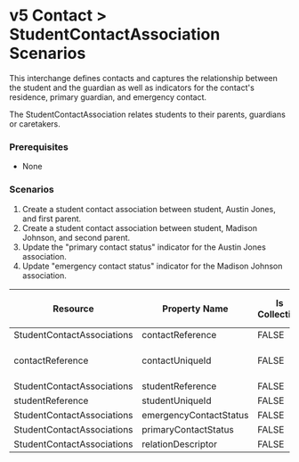 # v5 Contact > StudentContactAssociation Scenarios

This interchange defines contacts and captures the relationship between the
student and the guardian as well as indicators for the contact's residence,
primary guardian, and emergency contact.

The StudentContactAssociation relates students to their parents, guardians or
caretakers.

### Prerequisites

* None

### Scenarios

1. Create a student contact association between student, Austin Jones, and
    first parent.
2. Create a student contact association between student, Madison Johnson, and
    second parent.
3. Update the "primary contact status" indicator for the Austin Jones
    association.
4. Update "emergency contact status" indicator for the Madison Johnson
    association.

| Resource | Property Name | Is Collection | Data Type | Required / Optional | Scenario 1  <br/>POST | Scenario 2  <br/>POST | Scenario 3  <br/>PUT | Scenario 4  <br/>PUT |
| --- | --- | --- | --- | --- | --- | --- | --- | --- |
| StudentContactAssociations | contactReference | FALSE | contactReference | REQUIRED |     |     |     |     |
| contactReference | contactUniqueId | FALSE | string | REQUIRED | ["333333"  if possible<br/><br/>| system value] | ["444444"  if possible<br/><br/>| system value] | ["333333"  if possible<br/><br/>| system value] | ["444444"  if possible<br/><br/>| system value] |
| StudentContactAssociations | studentReference | FALSE | studentReference | REQUIRED |     |     |     |     |
| studentReference | studentUniqueId | FALSE | string | REQUIRED | 111111 | 222222 | 111111 | 222222 |
| StudentContactAssociations | emergencyContactStatus | FALSE | boolean | REQUIRED | TRUE | TRUE | TRUE | FALSE |
| StudentContactAssociations | primaryContactStatus | FALSE | boolean | REQUIRED | TRUE | TRUE | FALSE | TRUE |
| StudentContactAssociations | relationDescriptor | FALSE | relationDescriptor | REQUIRED | Father | Mother | Father | Mother |
